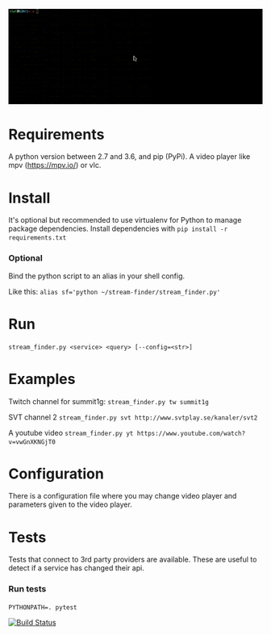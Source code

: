 ![Example of use](examples/example-use.gif)

# Requirements
A python version between 2.7 and 3.6, and pip (PyPi).
A video player like mpv (https://mpv.io/) or vlc.

# Install

It's optional but recommended to use virtualenv for Python to manage package dependencies.
Install dependencies with ```pip install -r requirements.txt```

### Optional
Bind the python script to an alias in your shell config.

Like this: ```alias sf='python ~/stream-finder/stream_finder.py'```

# Run
```stream_finder.py <service> <query> [--config=<str>]```

# Examples
Twitch channel for summit1g:
```stream_finder.py tw summit1g```

SVT channel 2
```stream_finder.py svt http://www.svtplay.se/kanaler/svt2```

A youtube video
```stream_finder.py yt https://www.youtube.com/watch?v=vwGnXKNGjT0```

# Configuration
There is a configuration file where you may change video player and parameters given to the video player.

# Tests
Tests that connect to 3rd party providers are available. These are useful to detect if a service has changed their api.

### Run tests
```PYTHONPATH=. pytest```

[![Build Status](https://travis-ci.org/kiwiholmberg/stream-finder.svg?branch=master)](https://travis-ci.org/kiwiholmberg/stream-finder)
